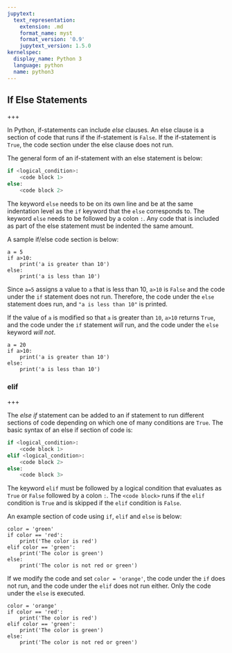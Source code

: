 ```yaml
---
jupytext:
  text_representation:
    extension: .md
    format_name: myst
    format_version: '0.9'
    jupytext_version: 1.5.0
kernelspec:
  display_name: Python 3
  language: python
  name: python3
---
```


## If Else Statements

+++

In Python, if-statements can include _else_ clauses. An else clause is a section of code that runs if the if-statement is ```False```.  If the if-statement is ```True```, the code section under the else clause does not run. 

The general form of an if-statement with an else statement is below:

```python
if <logical_condition>:
    <code block 1>
else:
    <code block 2>
```

The  keyword ```else``` needs to be on its own line and be at the same indentation level as the ```if``` keyword that the ```else``` corresponds to. The keyword ```else``` needs to be followed by a colon ``` : ```. Any code that is included as part of the else statement must be indented the same amount. 

A sample if/else code section is below:

```{code-cell} ipython3
a = 5
if a>10:
    print('a is greater than 10')
else:
    print('a is less than 10')
```

Since ```a=5``` assigns a value to ```a``` that is less than 10, ```a>10``` is ```False``` and the code under the ```if``` statement does not run. Therefore, the code under the ```else``` statement does run, and ```"a is less than 10"``` is printed. 

If the value of ```a``` is modified so that ```a``` is greater than ```10```, ```a>10``` returns ```True```, and the code under the ```if``` statement _will_ run, and the code under the ```else``` keyword _will not_.

```{code-cell} ipython3
a = 20
if a>10:
    print('a is greater than 10')
else:
    print('a is less than 10')
```

### elif

+++

The _else if_ statement can be added to an if statement to run different sections of code depending on which one of many conditions are ```True```. The basic syntax of an else if section of code is:

```python
if <logical_condition>:
    <code block 1>
elif <logical_condition>:
    <code block 2>
else:
    <code block 3>
```

The keyword ```elif``` must be followed by a logical condition that evaluates as ```True``` or ```False``` followed by a colon ```:```. The ```<code block>``` runs if the ```elif``` condition is ```True``` and is skipped if the ```elif``` condition is ```False```.

An example section of code using ```if```, ```elif``` and ```else``` is below:

```{code-cell} ipython3
color = 'green'
if color == 'red':
    print('The color is red')
elif color == 'green':
    print('The color is green')
else:
    print('The color is not red or green')
```

If we modify the code and set ```color = 'orange'```, the code under the ```if``` does not run, and the code under the ```elif``` does not run either. Only the code under the ```else``` is executed.

```{code-cell} ipython3
color = 'orange'
if color == 'red':
    print('The color is red')
elif color == 'green':
    print('The color is green')
else:
    print('The color is not red or green')
```

```{code-cell} ipython3

```
